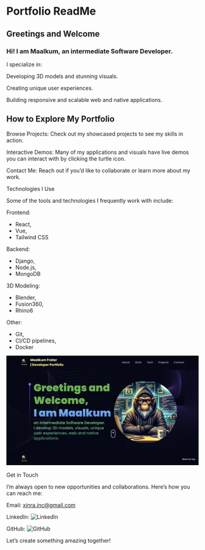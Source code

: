 # Portfolio ReadMe

## Greetings and Welcome

### Hi! I am Maalkum, an intermediate Software Developer.

I specialize in:

Developing 3D models and stunning visuals.

Creating unique user experiences.

Building responsive and scalable web and native applications.

## How to Explore My Portfolio

Browse Projects: Check out my showcased projects to see my skills in action.

Interactive Demos: Many of my applications and visuals have live demos you can interact with by clicking the turtle icon.

Contact Me: Reach out if you’d like to collaborate or learn more about my work.

Technologies I Use

Some of the tools and technologies I frequently work with include:

Frontend:

- React,
- Vue,
- Tailwind CSS

Backend:

- Django,
- Node.js,
- MongoDB

3D Modeling:

- Blender,
- Fusion360,
- Rhino6

Other:

- Git,
- CI/CD pipelines,
- Docker

![Portfolio Preview](./src/assets/readmeImage.jpg)

Get in Touch

I’m always open to new opportunities and collaborations. Here’s how you can reach me:

Email: xinra.inc@gmail.com

LinkedIn: ![LinkedIn](https://www.linkedin.com/in/maalkum-frater-agentail)

GitHub: ![GitHub](https://github.com/xrmaalk/)

Let’s create something amazing together!
